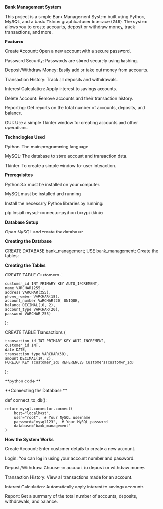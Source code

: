 **Bank Management System**

This project is a simple Bank Management System built using Python, MySQL, and a basic Tkinter graphical user interface (GUI). The system allows you to create accounts, deposit or withdraw money, track transactions, and more.



**Features**

Create Account: Open a new account with a secure password.

Password Security: Passwords are stored securely using hashing.

Deposit/Withdraw Money: Easily add or take out money from accounts.

Transaction History: Track all deposits and withdrawals.

Interest Calculation: Apply interest to savings accounts.

Delete Account: Remove accounts and their transaction history.

Reporting: Get reports on the total number of accounts, deposits, and balance.

GUI: Use a simple Tkinter window for creating accounts and other operations.




**Technologies Used**

Python: The main programming language.

MySQL: The database to store account and transaction data.

Tkinter: To create a simple window for user interaction.




**Prerequisites**

Python 3.x must be installed on your computer.

MySQL must be installed and running.

Install the necessary Python libraries by running:

pip install mysql-connector-python bcrypt tkinter



**Database Setup**

Open MySQL and create the database:

**Creating the Database**

CREATE DATABASE bank_management;
USE bank_management;
Create the tables:


**Creating the Tables**


CREATE TABLE Customers (

    customer_id INT PRIMARY KEY AUTO_INCREMENT,
    name VARCHAR(255),
    address VARCHAR(255),
    phone_number VARCHAR(15),
    account_number VARCHAR(20) UNIQUE,
    balance DECIMAL(10, 2),
    account_type VARCHAR(20),
    password VARCHAR(255)
);

CREATE TABLE Transactions (

    transaction_id INT PRIMARY KEY AUTO_INCREMENT,
    customer_id INT,
    date DATE,
    transaction_type VARCHAR(50),
    amount DECIMAL(10, 2),
    FOREIGN KEY (customer_id) REFERENCES Customers(customer_id)
);





**python code **

**Connecting the Database **

def connect_to_db():

    return mysql.connector.connect(
        host="localhost",
        user="root",  # Your MySQL username
        password="mysql123",  # Your MySQL password
        database="bank_management"
    )






**How the System Works**


Create Account: Enter customer details to create a new account.

Login: You can log in using your account number and password.

Deposit/Withdraw: Choose an account to deposit or withdraw money.

Transaction History: View all transactions made for an account.

Interest Calculation: Automatically apply interest to savings accounts.

Report: Get a summary of the total number of accounts, deposits, withdrawals, and balance.



